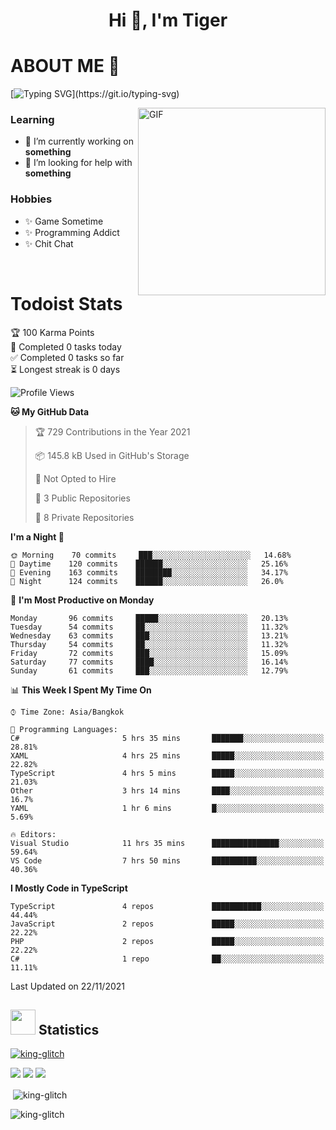 <h1 align="center">Hi 👋, I'm Tiger</h1>




# ABOUT ME 💬

[![Typing SVG](https://readme-typing-svg.herokuapp.com?color=22F771&vCenter=true&lines=A+perssionate+developer+from+nowhere.)](https://git.io/typing-svg)

<img hight="200px" width="300px" alt="GIF" align="right" src="https://media.giphy.com/media/LmNwrBhejkK9EFP504/giphy.gif">

### Learning
- 🔭 I’m currently working on **something**
- 🤝 I’m looking for help with **something**

### Hobbies
- ✨ Game Sometime
- ✨ Programming Addict
- ✨ Chit Chat

</br>


# Todoist Stats

<!-- TODO-IST:START -->
🏆  100 Karma Points           
🌸  Completed 0 tasks today           
✅  Completed 0 tasks so far           
⏳  Longest streak is 0 days
<!-- TODO-IST:END -->

<!--START_SECTION:waka-->
![Profile Views](http://img.shields.io/badge/Profile%20Views-18-blue)

**🐱 My GitHub Data** 

> 🏆 729 Contributions in the Year 2021
 > 
> 📦 145.8 kB Used in GitHub's Storage 
 > 
> 🚫 Not Opted to Hire
 > 
> 📜 3 Public Repositories 
 > 
> 🔑 8 Private Repositories  
 > 
**I'm a Night 🦉** 

```text
🌞 Morning    70 commits     ███░░░░░░░░░░░░░░░░░░░░░░   14.68% 
🌆 Daytime    120 commits    ██████░░░░░░░░░░░░░░░░░░░   25.16% 
🌃 Evening    163 commits    ████████░░░░░░░░░░░░░░░░░   34.17% 
🌙 Night      124 commits    ██████░░░░░░░░░░░░░░░░░░░   26.0%

```
📅 **I'm Most Productive on Monday** 

```text
Monday       96 commits     █████░░░░░░░░░░░░░░░░░░░░   20.13% 
Tuesday      54 commits     ██░░░░░░░░░░░░░░░░░░░░░░░   11.32% 
Wednesday    63 commits     ███░░░░░░░░░░░░░░░░░░░░░░   13.21% 
Thursday     54 commits     ██░░░░░░░░░░░░░░░░░░░░░░░   11.32% 
Friday       72 commits     ███░░░░░░░░░░░░░░░░░░░░░░   15.09% 
Saturday     77 commits     ████░░░░░░░░░░░░░░░░░░░░░   16.14% 
Sunday       61 commits     ███░░░░░░░░░░░░░░░░░░░░░░   12.79%

```


📊 **This Week I Spent My Time On** 

```text
⌚︎ Time Zone: Asia/Bangkok

💬 Programming Languages: 
C#                       5 hrs 35 mins       ███████░░░░░░░░░░░░░░░░░░   28.81% 
XAML                     4 hrs 25 mins       █████░░░░░░░░░░░░░░░░░░░░   22.82% 
TypeScript               4 hrs 5 mins        █████░░░░░░░░░░░░░░░░░░░░   21.03% 
Other                    3 hrs 14 mins       ████░░░░░░░░░░░░░░░░░░░░░   16.7% 
YAML                     1 hr 6 mins         █░░░░░░░░░░░░░░░░░░░░░░░░   5.69%

🔥 Editors: 
Visual Studio            11 hrs 35 mins      ███████████████░░░░░░░░░░   59.64% 
VS Code                  7 hrs 50 mins       ██████████░░░░░░░░░░░░░░░   40.36%

```

**I Mostly Code in TypeScript** 

```text
TypeScript               4 repos             ███████████░░░░░░░░░░░░░░   44.44% 
JavaScript               2 repos             █████░░░░░░░░░░░░░░░░░░░░   22.22% 
PHP                      2 repos             █████░░░░░░░░░░░░░░░░░░░░   22.22% 
C#                       1 repo              ██░░░░░░░░░░░░░░░░░░░░░░░   11.11%

```



 Last Updated on 22/11/2021
<!--END_SECTION:waka-->

## <img height="40" src="https://raw.githubusercontent.com/innng/innng/master/assets/kyubey.gif"/> Statistics

<p align="left"> 
 <a href="https://github.com/ryo-ma/github-profile-trophy">
  <img src="https://github-profile-trophy.vercel.app/?username=king-glitch&theme=dracula" alt="king-glitch" />
 </a> </p>

![](https://github-profile-summary-cards.vercel.app/api/cards/profile-details?username=king-glitch&theme=dracula)
![](https://github-profile-summary-cards.vercel.app/api/cards/stats?username=king-glitch&theme=dracula) 
![](https://github-profile-summary-cards.vercel.app/api/cards/productive-time?username=king-glitch&theme=dracula)


<p>&nbsp;<img align="center" src="https://github-readme-stats.vercel.app/api?username=king-glitch&theme=dracula" alt="king-glitch" /></p>

<p><img align="center" src="https://github-readme-streak-stats.herokuapp.com/?user=king-glitch&theme=dracula" alt="king-glitch" /></p>
